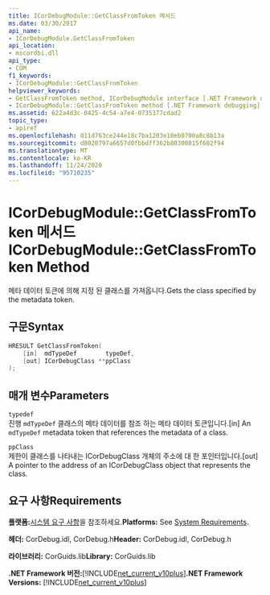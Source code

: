 ```yaml
---
title: ICorDebugModule::GetClassFromToken 메서드
ms.date: 03/30/2017
api_name:
- ICorDebugModule.GetClassFromToken
api_location:
- mscordbi.dll
api_type:
- COM
f1_keywords:
- ICorDebugModule::GetClassFromToken
helpviewer_keywords:
- GetClassFromToken method, ICorDebugModule interface [.NET Framework debugging]
- ICorDebugModule::GetClassFromToken method [.NET Framework debugging]
ms.assetid: 622a4d3c-0425-4c54-a7e4-0735377cdad2
topic_type:
- apiref
ms.openlocfilehash: 011d763ce244e18c7ba1203e18eb0700a8c8b13a
ms.sourcegitcommit: d8020797a6657d0fbbdff362b80300815f682f94
ms.translationtype: MT
ms.contentlocale: ko-KR
ms.lasthandoff: 11/24/2020
ms.locfileid: "95710235"
---
```

# <a name="icordebugmodulegetclassfromtoken-method"></a><span data-ttu-id="8ac36-102">ICorDebugModule::GetClassFromToken 메서드</span><span class="sxs-lookup"><span data-stu-id="8ac36-102">ICorDebugModule::GetClassFromToken Method</span></span>

<span data-ttu-id="8ac36-103">메타 데이터 토큰에 의해 지정 된 클래스를 가져옵니다.</span><span class="sxs-lookup"><span data-stu-id="8ac36-103">Gets the class specified by the metadata token.</span></span>  
  
## <a name="syntax"></a><span data-ttu-id="8ac36-104">구문</span><span class="sxs-lookup"><span data-stu-id="8ac36-104">Syntax</span></span>  
  
```cpp  
HRESULT GetClassFromToken(  
    [in]  mdTypeDef        typeDef,  
    [out] ICorDebugClass **ppClass  
);  
```  
  
## <a name="parameters"></a><span data-ttu-id="8ac36-105">매개 변수</span><span class="sxs-lookup"><span data-stu-id="8ac36-105">Parameters</span></span>  

 `typedef`  
 <span data-ttu-id="8ac36-106">진행 `mdTypeDef` 클래스의 메타 데이터를 참조 하는 메타 데이터 토큰입니다.</span><span class="sxs-lookup"><span data-stu-id="8ac36-106">[in] An `mdTypeDef` metadata token that references the metadata of a class.</span></span>  
  
 `ppClass`  
 <span data-ttu-id="8ac36-107">제한이 클래스를 나타내는 ICorDebugClass 개체의 주소에 대 한 포인터입니다.</span><span class="sxs-lookup"><span data-stu-id="8ac36-107">[out] A pointer to the address of an ICorDebugClass object that represents the class.</span></span>  
  
## <a name="requirements"></a><span data-ttu-id="8ac36-108">요구 사항</span><span class="sxs-lookup"><span data-stu-id="8ac36-108">Requirements</span></span>  

 <span data-ttu-id="8ac36-109">**플랫폼:**[시스템 요구 사항](../../get-started/system-requirements.md)을 참조하세요.</span><span class="sxs-lookup"><span data-stu-id="8ac36-109">**Platforms:** See [System Requirements](../../get-started/system-requirements.md).</span></span>  
  
 <span data-ttu-id="8ac36-110">**헤더:** CorDebug.idl, CorDebug.h</span><span class="sxs-lookup"><span data-stu-id="8ac36-110">**Header:** CorDebug.idl, CorDebug.h</span></span>  
  
 <span data-ttu-id="8ac36-111">**라이브러리:** CorGuids.lib</span><span class="sxs-lookup"><span data-stu-id="8ac36-111">**Library:** CorGuids.lib</span></span>  
  
 <span data-ttu-id="8ac36-112">**.NET Framework 버전:**[!INCLUDE[net_current_v10plus](../../../../includes/net-current-v10plus-md.md)]</span><span class="sxs-lookup"><span data-stu-id="8ac36-112">**.NET Framework Versions:** [!INCLUDE[net_current_v10plus](../../../../includes/net-current-v10plus-md.md)]</span></span>
